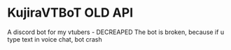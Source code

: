 # KujiraVTBoT OLD API 
A discord bot for my vtubers - DECREAPED
The bot is broken, because if u type text in voice chat, bot crash
